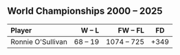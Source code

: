 ## World Championships 2000 – 2025

|Player|W – L|FW – FL|FD|
|:-|-:|-:|:-:|
|Ronnie O'Sullivan|68 – 19|1074 – 725|\+349|
